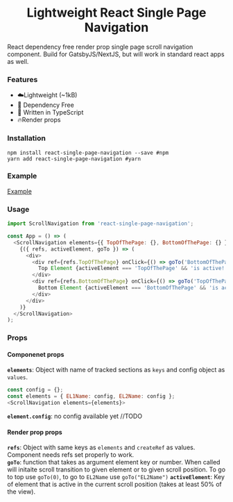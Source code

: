 <h1 align="center">
   Lightweight React Single Page Navigation
</h1>
React dependency free render prop single page scroll navigation component. Build for GatsbyJS/NextJS, but will work in standard react apps as well.

### Features
* ☁️Lightweight (~1kB)
* 🎉 Dependency Free
* 💪 Written in TypeScript
* 🔥Render props

### Installation
```
npm install react-single-page-navigation --save #npm
yarn add react-single-page-navigation #yarn
```

### Example
[Example](https://enigosi.github.io/react-single-page-navigation/)

### Usage
```js
import ScrollNavigation from 'react-single-page-navigation';

const App = () => (
  <ScrollNavigation elements={{ TopOfThePage: {}, BottomOfThePage: {} }}>
    {({ refs, activeElement, goTo }) => (
      <div>
        <div ref={refs.TopOfThePage} onClick={() => goTo('BottomOfThePage')}>
          Top Element {activeElement === 'TopOfThePage' && 'is active!'}
        </div>
        <div ref={refs.BottomOfThePage} onClick={() => goTo('TopOfThePage')}>
          Bottom Element {activeElement === 'BottomOfThePage' && 'is active!'}
        </div>
      </div>
    )}
  </ScrollNavigation>
);
```

### Props

#### Componenet props
**`elements`**: Object with name of tracked sections as `keys` and config object as `values`.
```js
const config = {};
const elements = { EL1Name: config, EL2Name: config };
<ScrollNavigation elements={elements}>
```
**`element.config`**: no config available yet //TODO

#### Render prop props
**`refs`**: Object with same keys as `elements` and `createRef` as values. Component needs refs set properly to work.  
**`goTo`**: function that takes as argument element key or number. When called will initaite scroll transition to given element or to given scroll position. To go to top use `goTo(0)`, to go to `EL2Name` use `goTo("EL2Name")`
**`activeElement`**: Key of element that is active in the current scroll position (takes at least 50% of the view).